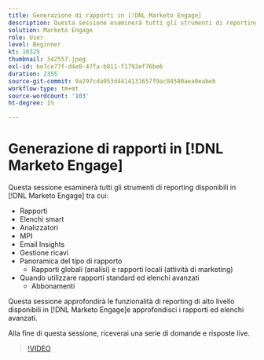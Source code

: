 ```yaml
---
title: Generazione di rapporti in [!DNL Marketo Engage]
description: Questa sessione esaminerà tutti gli strumenti di reporting disponibili in [!DNL Marketo Engage] inclusione di Reports Smart List Analyzer MPI Email Insights
solution: Marketo Engage
role: User
level: Beginner
kt: 10325
thumbnail: 342557.jpeg
exl-id: be7ce77f-d4e0-47fa-b811-f1792ef76be6
duration: 2355
source-git-commit: 9a297cda953d4414131657f9ac84580aea0eabeb
workflow-type: tm+mt
source-wordcount: '103'
ht-degree: 1%

---
```


# Generazione di rapporti in [!DNL Marketo Engage]

Questa sessione esaminerà tutti gli strumenti di reporting disponibili in [!DNL Marketo Engage] tra cui:

* Rapporti
* Elenchi smart
* Analizzatori
* MPI
* Email Insights
* Gestione ricavi
* Panoramica del tipo di rapporto
   * Rapporti globali (analisi) e rapporti locali (attività di marketing)
* Quando utilizzare rapporti standard ed elenchi avanzati
   * Abbonamenti

Questa sessione approfondirà le funzionalità di reporting di alto livello disponibili in [!DNL Marketo Engage]e approfondisci i rapporti ed elenchi avanzati.

Alla fine di questa sessione, riceverai una serie di domande e risposte live.

>[!VIDEO](https://video.tv.adobe.com/v/342557/?quality=12&learn=on)
